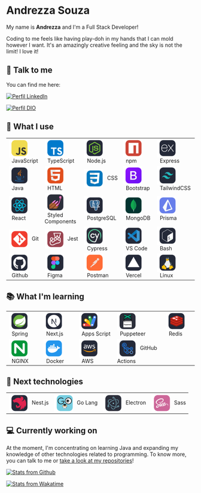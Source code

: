 # Andrezza Souza

My name is **Andrezza** and I'm a Full Stack Developer!

Coding to me feels like having play-doh in my hands that I can mold however I want. It's an amazingly creative feeling and the sky is not the limit! I love it!

## 💬 Talk to me

You can find me here:

[![Perfil LinkedIn](https://img.shields.io/badge/LinkedIn-0077B5?style=for-the-badge&logo=linkedin&logoColor=white)](https://www.linkedin.com/in/souza-andrezza/)

[![Perfil DIO](https://img.shields.io/badge/-Meu%20Perfil%20na%20DIO-30A3DC?style=for-the-badge)](https://www.dio.me/users/andrezzasouza)

## 🧠 What I use

<table>
  <tbody>
    <tr>
      <td>
        <img align="center" title="Javascript" alt="Javascript" height="50" src="https://github.com/andrezzasouza/andrezzasouza/raw/main/assets/svg/javascript.svg" />
        &nbsp&nbspJavaScript
      </td>
      <td>
        <img align="center" title="Typescript" alt="Typescript" height="50" src="https://github.com/andrezzasouza/andrezzasouza/raw/main/assets/svg/typescript.svg" />
        &nbsp&nbspTypeScript
      </td>
      <td>
        <img align="center" title="Node.js" alt="Node.js" height="50" src="https://github.com/andrezzasouza/andrezzasouza/raw/main/assets/svg/node.svg" />
        &nbsp&nbspNode.js
      </td>
      <td>
        <img align="center" title="npm" alt="npm" height="50" src="https://github.com/andrezzasouza/andrezzasouza/raw/main/assets/svg/npm.svg" />
        &nbsp&nbspnpm
      </td>
      <td>
        <img align="center" title="Express.js" alt="Express.js" height="50" src="https://github.com/andrezzasouza/andrezzasouza/raw/main/assets/svg/express.svg" />
        &nbsp&nbspExpress
      </td>
    </tr>
    <tr>
      <td>
        <img align="center" title="Java" alt="Java" height="50" src="https://github.com/andrezzasouza/andrezzasouza/raw/main/assets/svg/java.svg" />
        &nbsp&nbspJava
      </td>
      <td>
        <img align="center" title="HTML" alt="HTML" height="50" src="https://github.com/andrezzasouza/andrezzasouza/raw/main/assets/svg/html.svg" />
        &nbsp&nbspHTML
      </td>
      <td>
        <img align="center" title="CSS" alt="CSS" height="50" src="https://github.com/andrezzasouza/andrezzasouza/raw/main/assets/svg/css.svg" />
        &nbsp&nbspCSS
      </td>
      <td>
        <img align="center" title="Bootstrap" alt="Bootstrap" height="50" src="https://github.com/andrezzasouza/andrezzasouza/raw/main/assets/svg/bootstrap.svg" />
        &nbsp&nbspBootstrap
      </td>
      <td>
        <img align="center" title="TailwindCSS" alt="TailwindCSS" height="50" src="https://github.com/andrezzasouza/andrezzasouza/raw/main/assets/svg/tailwind-css.svg" />
        &nbsp&nbspTailwindCSS
      </td>
    </tr>
    <tr>
      <td>
        <img align="center" title="React" alt="React" height="50" src="https://github.com/andrezzasouza/andrezzasouza/raw/main/assets/svg/react.svg" />
        &nbsp&nbspReact
      </td>
      <td>
        <img align="center" title="Styled Components" alt="Styled Components" height="50" src="https://github.com/andrezzasouza/andrezzasouza/raw/main/assets/svg/styled-components.svg" />
        &nbsp&nbspStyled Components
      </td>
      <td>
        <img align="center" title="PostgreSQL" alt="PostgreSQL" height="50" src="https://github.com/andrezzasouza/andrezzasouza/raw/main/assets/svg/postgresql.svg" />
        &nbsp&nbspPostgreSQL
      </td>
      <td>
        <img align="center" title="MongoDB" alt="MongoDB" height="50" src="https://github.com/andrezzasouza/andrezzasouza/raw/main/assets/svg/mongo.svg" />
        &nbsp&nbspMongoDB
      </td>
      <td>
        <img align="center" title="Prisma" alt="Prisma" height="50" src="https://github.com/andrezzasouza/andrezzasouza/raw/main/assets/svg/prisma.svg" />
        &nbsp&nbspPrisma
      </td>
    </tr>
    <tr>
      <td>
        <img align="center" title="Git" alt="Git" height="50" src="https://github.com/andrezzasouza/andrezzasouza/raw/main/assets/svg/git.svg" />
        &nbsp&nbspGit
      </td>
      <td>
        <img align="center" title="Jest" alt="Jest" height="50" src="https://github.com/andrezzasouza/andrezzasouza/raw/main/assets/svg/jest.svg" />
        &nbsp&nbspJest
      </td>
      <td>
        <img align="center" title="Cypress" alt="Cypress" height="50" src="https://github.com/andrezzasouza/andrezzasouza/raw/main/assets/svg/cypress.svg" />
        &nbsp&nbspCypress
      </td>
      <td>
        <img align="center" title="VS Code" alt="VS Code" height="50" src="https://github.com/andrezzasouza/andrezzasouza/raw/main/assets/svg/vs-code.svg" />
        &nbsp&nbspVS Code
      </td>
      <td>
        <img align="center" title="Bash" alt="Bash" height="50" src="https://github.com/andrezzasouza/andrezzasouza/raw/main/assets/svg/bash.svg" />
        &nbsp&nbspBash
      </td>
    </tr>
    <tr>
      <td>
        <img align="center" title="GitHub" alt="GitHub" height="50" src="https://github.com/andrezzasouza/andrezzasouza/raw/main/assets/svg/github.svg" />
        &nbsp&nbspGithub
      </td>
      <td>
        <img align="center" title="Figma" alt="Figma" height="50" src="https://github.com/andrezzasouza/andrezzasouza/raw/main/assets/svg/figma.svg" />
        &nbsp&nbspFigma
      </td>
      <td>
        <img align="center" title="Postman" alt="Postman" height="50" src="https://github.com/andrezzasouza/andrezzasouza/raw/main/assets/svg/postman.svg" />
        &nbsp&nbspPostman
      </td>
      <td>
        <img align="center" title="Vercel" alt="Vercel" height="50" src="https://github.com/andrezzasouza/andrezzasouza/raw/main/assets/svg/vercel.svg" />
        &nbsp&nbspVercel
      </td>
      <td>
        <img align="center" title="Linux" alt="Linux" height="50" src="https://github.com/andrezzasouza/andrezzasouza/raw/main/assets/svg/linux.svg" />
        &nbsp&nbspLinux
      </td>
    </tr>
  </tbody>
</table>

## 📚 What I'm learning

<table style="width:100%">
  <tbody>
    <tr>
      <td>
        <img align="center" title="Spring" alt="Spring" height="50" src="https://github.com/andrezzasouza/andrezzasouza/raw/main/assets/svg/spring.svg" />
        &nbsp&nbspSpring
      </td>
      <td>
        <img align="center" title="Next.js" alt="Next.js" height="50" src="https://github.com/andrezzasouza/andrezzasouza/raw/main/assets/svg/next.svg" />
        &nbsp&nbspNext.js
      </td>
      <td>
        <img align="center" title="Apps Script" alt="Apps Script" height="50" src="https://github.com/andrezzasouza/andrezzasouza/raw/main/assets/svg/appsscript.svg" />
        &nbsp&nbspApps Script
      </td>
      <td>
        <img align="center" title="Puppeteer" alt="Puppeteer" height="50" src="https://github.com/andrezzasouza/andrezzasouza/raw/main/assets/svg/puppeteer.svg" />
        &nbsp&nbspPuppeteer
      </td>
      <td>
        <img align="center" title="Redis" alt="Redis" height="50" src="https://github.com/andrezzasouza/andrezzasouza/raw/main/assets/svg/redis.svg" />
        &nbsp&nbspRedis
      </td>
    </tr>
    <tr>
      <td>
        <img align="center" title="NGINX" alt="NGINX" height="50" src="https://github.com/andrezzasouza/andrezzasouza/raw/main/assets/svg/nginx.svg" />
        &nbsp&nbspNGINX
      </td>
      <td>
        <img align="center" title="Docker" alt="Docker" height="50" src="https://github.com/andrezzasouza/andrezzasouza/raw/main/assets/svg/docker.svg" />
        &nbsp&nbspDocker
      </td>
      <td>
        <img align="center" title="AWS" alt="AWS" height="50" src="https://github.com/andrezzasouza/andrezzasouza/raw/main/assets/svg/aws.svg" />
        &nbsp&nbspAWS
      </td>
      <td>
        <img align="center" title="Github Actions" alt="Github Actions" height="50" src="https://github.com/andrezzasouza/andrezzasouza/raw/main/assets/svg/github-actions.svg" />
        &nbsp&nbspGitHub Actions
      </td>
    </tr>
  </tbody>
</table>

## 👀 Next technologies

<table>
  <tbody>
    <tr>
      <td>
        <img align="center" title="Nest.js" alt="Nest.js" height="50" src="https://github.com/andrezzasouza/andrezzasouza/raw/main/assets/svg/nestjs.svg" />
        &nbsp&nbspNest.js
      </td>
      <td>
        <img align="center" title="Go Lang" alt="Go Lang" height="50" src="https://github.com/andrezzasouza/andrezzasouza/raw/main/assets/svg/go.svg" />
        &nbsp&nbspGo Lang
      </td>
      <td>
        <img align="center" title="Electron" alt="Electron" height="50" src="https://github.com/andrezzasouza/andrezzasouza/raw/main/assets/svg/electron.svg" />
        &nbsp&nbspElectron
      </td>
      <td>
        <img align="center" title="Sass" alt="Sass" height="50" src="https://github.com/andrezzasouza/andrezzasouza/raw/main/assets/svg/sass.svg" />
        &nbsp&nbspSass
      </td>
    </tr>
  </tbody>
</table>

## 💻 Currently working on

At the moment, I'm concentrating on learning Java and expanding my knowledge of other technologies related to programming. To know more, you can talk to me or [take a look at my repositories](https://github.com/andrezzasouza?tab=repositories)!

[![Stats from Github](https://github-readme-stats.vercel.app/api?username=andrezzasouza&theme=panda&show_icons=true&hide_rank=true&include_all_commits=true&count_private=true&custom_title=Github%20Stats)](https://github.com/andrezzasouza#user-activity-overview)

[![Stats from Wakatime](https://github-readme-stats.vercel.app/api/wakatime?username=andrezzasouza&theme=panda&langs_count=5)](https://wakatime.com/@andrezzasouza)

[//]: # "Icons from https://github.com/tandpfun/skill-icons"
